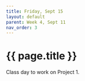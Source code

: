 ```yaml
---
title: Friday, Sept 15
layout: default
parent: Week 4, Sept 11
nav_order: 3
---
```


# {{ page.title }}

Class day to work on Project 1.

